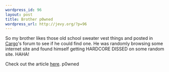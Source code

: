 ```yaml
--- 
wordpress_id: 96
layout: post
title: Brother p0wned
wordpress_url: http://jevy.org/?p=96
---
```

So my brother likes those old school sweater vest things and posted in <a href="http://www.cargomag.com/">Cargo</a>'s forum to see if he could find one.  He was randomly browsing some internet site and found himself getting HARDCORE DISSED on some random site.  HAHA!

Check out the article <a href="http://www.jossip.com/gossip/crashing-cargo-forum/crashing-cargo-get-this-man-a-sweater-vest-20050616.php">here</a>.   p0wned
